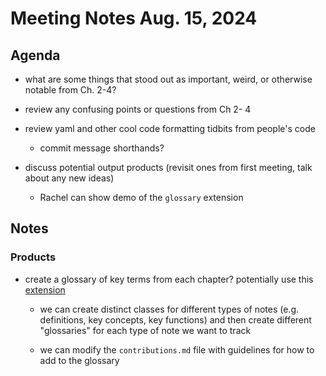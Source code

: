 # Meeting Notes Aug. 15, 2024

## Agenda

- what are some things that stood out as important, weird, or otherwise notable from Ch. 2-4?

- review any confusing points or questions from Ch 2- 4

- review yaml and other cool code formatting tidbits from people's code

    - commit message shorthands? 

- discuss potential output products (revisit ones from first meeting, talk about any new ideas)

    - Rachel can show demo of the `glossary` extension
    
    

## Notes

### Products

- create a glossary of key terms from each chapter? potentially use this [extension](https://github.com/andrewpbray/glossary) 

    - we can create distinct classes for different types of notes (e.g. definitions, 
    key concepts, key functions) and then create different "glossaries" for each
    type of note we want to track 
    
    - we can modify the `contributions.md` file with guidelines for how to add to
    the glossary
    
    